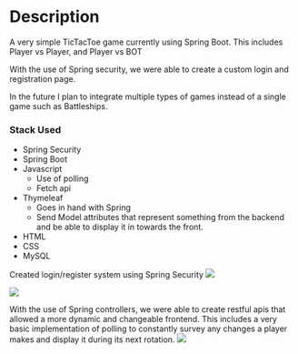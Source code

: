# Description
A very simple TicTacToe game currently using Spring Boot. This includes Player vs Player, and Player vs BOT

With the use of Spring security, we were able to create a custom login and registration page.

In the future I plan to integrate multiple types of games instead of a single game such as Battleships.

### Stack Used
  *  Spring Security 
  * Spring Boot
* Javascript
  * Use of polling 
  * Fetch api
* Thymeleaf
  * Goes in hand with Spring
  * Send Model attributes that represent something from the backend and be able to display it in towards the front.
* HTML
* CSS
* MySQL

Created login/register system using Spring Security
![](src/main/resources/static/gifs/login.gif)

![](src/main/resources/static/gifs/register.gif)

With the use of Spring controllers, we were able to create restful apis that allowed a more dynamic and changeable frontend. This includes a very basic implementation of polling to constantly survey any changes a player makes and display it during its next rotation. 
![](src/main/resources/static/gifs/changestofront.gif)